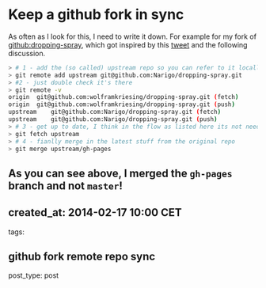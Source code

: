 # Keep a github fork in sync

As often as I look for this, I need to write it down.
For example for my fork of [github:dropping-spray], which got inspired by this [tweet][19]
and the following discussion.

[github:dropping-spray]: https://github.com/Narigo/dropping-spray/
[19]: https://twitter.com/NarigoDF/status/567572946626297857

```bash
> # 1 - add the (so called) upstream repo so you can refer to it locally
> git remote add upstream git@github.com:Narigo/dropping-spray.git
> #2 - just double check it's there
> git remote -v
origin	git@github.com:wolframkriesing/dropping-spray.git (fetch)
origin	git@github.com:wolframkriesing/dropping-spray.git (push)
upstream	git@github.com:Narigo/dropping-spray.git (fetch)
upstream	git@github.com:Narigo/dropping-spray.git (push)
> # 3 - get up to date, I think in the flow as listed here its not needed, we are quite up to date
> git fetch upstream
> # 4 - fianlly merge in the latest stuff from the original repo
> git merge upstream/gh-pages
```

As you can see above, I merged the `gh-pages` branch and not `master`!
---
created_at: 2014-02-17 10:00 CET
---
tags:

github
fork
remote repo
sync
---
post_type: post
